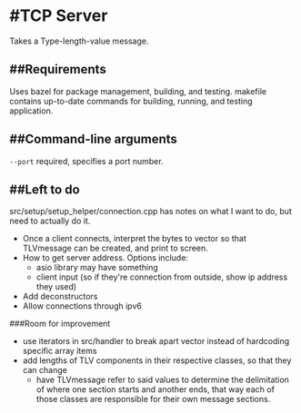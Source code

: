 #TCP Server
==========

Takes a Type-length-value message.

##Requirements
------------
Uses bazel for package management, building, and testing. makefile contains up-to-date commands for building, running, and testing application.

##Command-line arguments
---
`--port` required, specifies a port number.

##Left to do
---
src/setup/setup_helper/connection.cpp has notes on what I want to do, but need to actually do it.

* Once a client connects, interpret the bytes to vector<char> so that TLVmessage can be created, and print to screen.
* How to get server address. Options include:
    * asio library may have something
    * client input (so if they're connection from outside, show ip address they used)
* Add deconstructors
* Allow connections through ipv6

###Room for improvement
* use iterators in src/handler to break apart vector<char> instead of hardcoding specific array items
* add lengths of TLV components in their respective classes, so that they can change
    * have TLVmessage refer to said values to determine the delimitation of where one section starts and another ends, that way each of those classes are responsible for their own message sections.